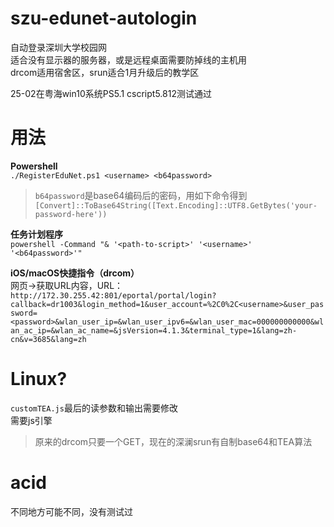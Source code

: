 # szu-edunet-autologin
自动登录深圳大学校园网  
适合没有显示器的服务器，或是远程桌面需要防掉线的主机用  
drcom适用宿舍区，srun适合1月升级后的教学区

25-02在粤海win10系统PS5.1 cscript5.812测试通过

# 用法

**Powershell**  
`./RegisterEduNet.ps1 <username> <b64password>`

>`b64password`是base64编码后的密码，用如下命令得到  
`[Convert]::ToBase64String([Text.Encoding]::UTF8.GetBytes('your-password-here'))`

**任务计划程序**  
`powershell -Command "& '<path-to-script>' '<username>' '<b64password>'"`

**iOS/macOS快捷指令（drcom）**  
网页->获取URL内容，URL：  
`http://172.30.255.42:801/eportal/portal/login?callback=dr1003&login_method=1&user_account=%2C0%2C<username>&user_password=<password>&wlan_user_ip=&wlan_user_ipv6=&wlan_user_mac=000000000000&wlan_ac_ip=&wlan_ac_name=&jsVersion=4.1.3&terminal_type=1&lang=zh-cn&v=3685&lang=zh`

# Linux?
`customTEA.js`最后的读参数和输出需要修改  
需要js引擎

>原来的drcom只要一个GET，现在的深澜srun有自制base64和TEA算法

# acid
不同地方可能不同，没有测试过
